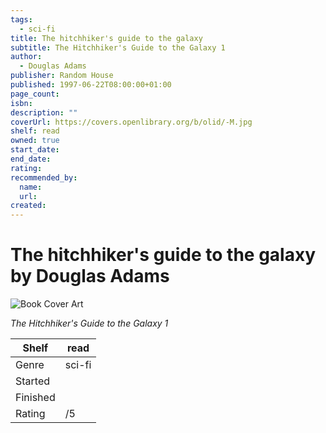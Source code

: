 ```yaml
---
tags:
  - sci-fi
title: The hitchhiker's guide to the galaxy
subtitle: The Hitchhiker's Guide to the Galaxy 1
author:
  - Douglas Adams
publisher: Random House
published: 1997-06-22T08:00:00+01:00
page_count:
isbn:
description: ""
coverUrl: https://covers.openlibrary.org/b/olid/-M.jpg
shelf: read
owned: true
start_date:
end_date:
rating:
recommended_by:
  name:
  url:
created:
---
```


# The hitchhiker's guide to the galaxy by Douglas Adams

![Book Cover Art](https://covers.openlibrary.org/b/olid/-M.jpg)

_The Hitchhiker's Guide to the Galaxy 1_

| Shelf | read |
| --- | --- |
| Genre | sci-fi |
| Started |  |
| Finished |  |
| Rating | /5 |
